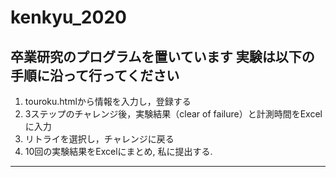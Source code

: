 # kenkyu_2020
卒業研究のプログラムを置いています
実験は以下の手順に沿って行ってください
---------------------------------------
1. touroku.htmlから情報を入力し，登録する
2. 3ステップのチャレンジ後，実験結果（clear of failure）と計測時間をExcelに入力
3. リトライを選択し，チャレンジに戻る
4. 10回の実験結果をExcelにまとめ, 私に提出する.
---------------------------------------
